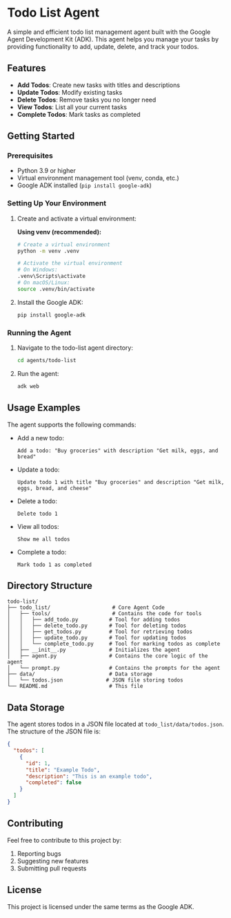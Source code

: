 # Todo List Agent

A simple and efficient todo list management agent built with the Google Agent Development Kit (ADK). This agent helps you manage your tasks by providing functionality to add, update, delete, and track your todos.

## Features

- **Add Todos**: Create new tasks with titles and descriptions
- **Update Todos**: Modify existing tasks
- **Delete Todos**: Remove tasks you no longer need
- **View Todos**: List all your current tasks
- **Complete Todos**: Mark tasks as completed

## Getting Started

### Prerequisites

- Python 3.9 or higher
- Virtual environment management tool (venv, conda, etc.)
- Google ADK installed (`pip install google-adk`)

### Setting Up Your Environment

1. Create and activate a virtual environment:

   **Using venv (recommended):**

   ```bash
   # Create a virtual environment
   python -m venv .venv

   # Activate the virtual environment
   # On Windows:
   .venv\Scripts\activate
   # On macOS/Linux:
   source .venv/bin/activate
   ```

2. Install the Google ADK:
   ```bash
   pip install google-adk
   ```

### Running the Agent

1. Navigate to the todo-list agent directory:

   ```bash
   cd agents/todo-list
   ```

2. Run the agent:
   ```bash
   adk web
   ```

## Usage Examples

The agent supports the following commands:

- Add a new todo:

  ```
  Add a todo: "Buy groceries" with description "Get milk, eggs, and bread"
  ```

- Update a todo:

  ```
  Update todo 1 with title "Buy groceries" and description "Get milk, eggs, bread, and cheese"
  ```

- Delete a todo:

  ```
  Delete todo 1
  ```

- View all todos:

  ```
  Show me all todos
  ```

- Complete a todo:
  ```
  Mark todo 1 as completed
  ```

## Directory Structure

```
todo-list/
├── todo_list/                    # Core Agent Code
│   ├── tools/                    # Contains the code for tools
│   │   ├── add_todo.py          # Tool for adding todos
│   │   ├── delete_todo.py       # Tool for deleting todos
│   │   ├── get_todos.py         # Tool for retrieving todos
│   │   ├── update_todo.py       # Tool for updating todos
│   │   └── complete_todo.py     # Tool for marking todos as complete
│   ├── __init__.py              # Initializes the agent
│   ├── agent.py                 # Contains the core logic of the agent
│   └── prompt.py                # Contains the prompts for the agent
├── data/                        # Data storage
│   └── todos.json              # JSON file storing todos
└── README.md                    # This file
```

## Data Storage

The agent stores todos in a JSON file located at `todo_list/data/todos.json`. The structure of the JSON file is:

```json
{
  "todos": [
    {
      "id": 1,
      "title": "Example Todo",
      "description": "This is an example todo",
      "completed": false
    }
  ]
}
```

## Contributing

Feel free to contribute to this project by:

1. Reporting bugs
2. Suggesting new features
3. Submitting pull requests

## License

This project is licensed under the same terms as the Google ADK.
